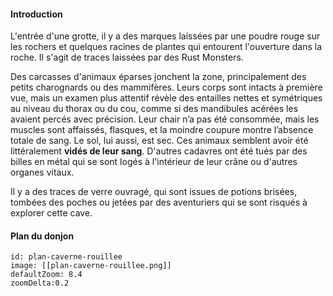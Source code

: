 #### Introduction
L'entrée d'une grotte, il y a des marques laissées par une poudre rouge sur les rochers et quelques racines de plantes qui entourent l'ouverture dans la roche. Il s'agit de traces laissées par des Rust Monsters.

Des carcasses d'animaux éparses jonchent la zone, principalement des petits charognards ou des mammifères. Leurs corps sont intacts à première vue, mais un examen plus attentif révèle des entailles nettes et symétriques au niveau du thorax ou du cou, comme si des mandibules acérées les avaient percés avec précision. Leur chair n’a pas été consommée, mais les muscles sont affaissés, flasques, et la moindre coupure montre l’absence totale de sang. Le sol, lui aussi, est sec. Ces animaux semblent avoir été littéralement **vidés de leur sang**. D'autres cadavres ont été tués par des billes en métal qui se sont logés à l'intérieur de leur crâne ou d'autres organes vitaux.

Il y a des traces de verre ouvragé, qui sont issues de potions brisées, tombées des poches ou jetées par des aventuriers qui se sont risqués à explorer cette cave.
#### Plan du donjon
```leaflet
id: plan-caverne-rouillee
image: [[plan-caverne-rouillee.png]]
defaultZoom: 8.4
zoomDelta:0.2
```

















